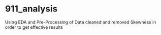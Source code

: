 # 911_analysis
Using EDA and Pre-Processing of Data cleaned and removed Skewness in order to get effective results
